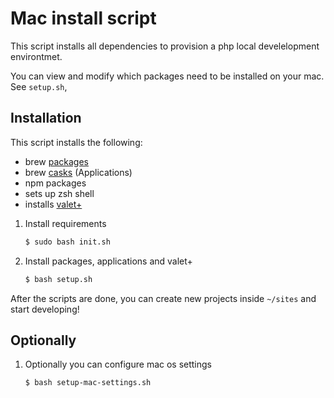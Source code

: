 # Mac install script

This script installs all dependencies to provision a php local develelopment environtmet.

You can view and modify which packages need to be installed on your mac.
See `setup.sh`,

## Installation
This script installs the following:
- brew [packages](https://formulae.brew.sh/formula/)
- brew [casks](https://formulae.brew.sh/cask/) (Applications)
- npm packages
- sets up zsh shell
- installs [valet+](https://github.com/weprovide/valet-plus)

1. Install requirements
    ```bash
    $ sudo bash init.sh
    ```

2. Install packages, applications and valet+
    ```bash
    $ bash setup.sh
    ```
After the scripts are done, you can create new projects inside `~/sites` and start developing!

## Optionally
1. Optionally you can configure mac os settings
    ```bash
    $ bash setup-mac-settings.sh
    ```